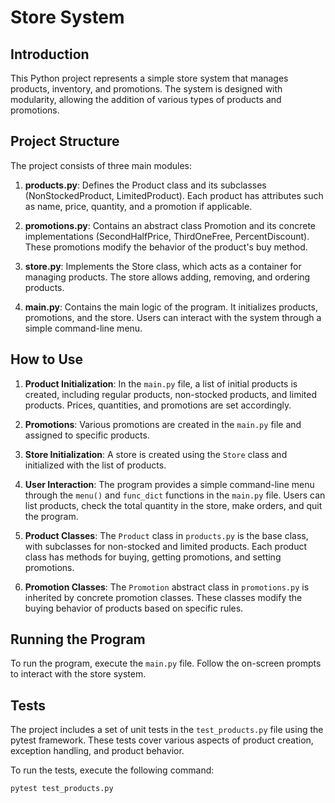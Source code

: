 # Store System

## Introduction
This Python project represents a simple store system that manages products, inventory, and promotions. The system is designed with modularity, allowing the addition of various types of products and promotions.

## Project Structure
The project consists of three main modules:

1. **products.py**: Defines the Product class and its subclasses (NonStockedProduct, LimitedProduct). Each product has attributes such as name, price, quantity, and a promotion if applicable.

2. **promotions.py**: Contains an abstract class Promotion and its concrete implementations (SecondHalfPrice, ThirdOneFree, PercentDiscount). These promotions modify the behavior of the product's buy method.

3. **store.py**: Implements the Store class, which acts as a container for managing products. The store allows adding, removing, and ordering products.

4. **main.py**: Contains the main logic of the program. It initializes products, promotions, and the store. Users can interact with the system through a simple command-line menu.

## How to Use
1. **Product Initialization**: In the `main.py` file, a list of initial products is created, including regular products, non-stocked products, and limited products. Prices, quantities, and promotions are set accordingly.

2. **Promotions**: Various promotions are created in the `main.py` file and assigned to specific products.

3. **Store Initialization**: A store is created using the `Store` class and initialized with the list of products.

4. **User Interaction**: The program provides a simple command-line menu through the `menu()` and `func_dict` functions in the `main.py` file. Users can list products, check the total quantity in the store, make orders, and quit the program.

5. **Product Classes**: The `Product` class in `products.py` is the base class, with subclasses for non-stocked and limited products. Each product class has methods for buying, getting promotions, and setting promotions.

6. **Promotion Classes**: The `Promotion` abstract class in `promotions.py` is inherited by concrete promotion classes. These classes modify the buying behavior of products based on specific rules.

## Running the Program
To run the program, execute the `main.py` file. Follow the on-screen prompts to interact with the store system.

## Tests
The project includes a set of unit tests in the `test_products.py` file using the pytest framework. These tests cover various aspects of product creation, exception handling, and product behavior.

To run the tests, execute the following command:
```bash
pytest test_products.py
